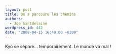```yaml
---
layout: post
title: On a parcouru les chemins
authors:
  - Joe Gantdelaine
wordpress_id: 442
date: "2008-04-15 16:40:00 +0200"
---
```


Kyo se sépare… temporairement. Le monde va mal !
